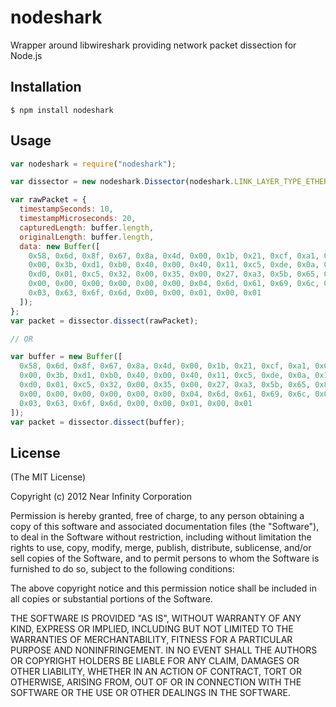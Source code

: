 # nodeshark

Wrapper around libwireshark providing network packet dissection for Node.js

## Installation

    $ npm install nodeshark

## Usage

```javascript
var nodeshark = require("nodeshark");

var dissector = new nodeshark.Dissector(nodeshark.LINK_LAYER_TYPE_ETHERNET);

var rawPacket = {
  timestampSeconds: 10,
  timestampMicroseconds: 20,
  capturedLength: buffer.length,
  originalLength: buffer.length,
  data: new Buffer([
    0x58, 0x6d, 0x8f, 0x67, 0x8a, 0x4d, 0x00, 0x1b, 0x21, 0xcf, 0xa1, 0x00, 0x08, 0x00, 0x45, 0x00,
    0x00, 0x3b, 0xd1, 0xb0, 0x40, 0x00, 0x40, 0x11, 0xc5, 0xde, 0x0a, 0x14, 0x08, 0x65, 0xc0, 0xa8,
    0xd0, 0x01, 0xc5, 0x32, 0x00, 0x35, 0x00, 0x27, 0xa3, 0x5b, 0x65, 0x89, 0x01, 0x00, 0x00, 0x01,
    0x00, 0x00, 0x00, 0x00, 0x00, 0x00, 0x04, 0x6d, 0x61, 0x69, 0x6c, 0x04, 0x6c, 0x69, 0x76, 0x65,
    0x03, 0x63, 0x6f, 0x6d, 0x00, 0x00, 0x01, 0x00, 0x01
  ]);
};
var packet = dissector.dissect(rawPacket);

// OR

var buffer = new Buffer([
  0x58, 0x6d, 0x8f, 0x67, 0x8a, 0x4d, 0x00, 0x1b, 0x21, 0xcf, 0xa1, 0x00, 0x08, 0x00, 0x45, 0x00,
  0x00, 0x3b, 0xd1, 0xb0, 0x40, 0x00, 0x40, 0x11, 0xc5, 0xde, 0x0a, 0x14, 0x08, 0x65, 0xc0, 0xa8,
  0xd0, 0x01, 0xc5, 0x32, 0x00, 0x35, 0x00, 0x27, 0xa3, 0x5b, 0x65, 0x89, 0x01, 0x00, 0x00, 0x01,
  0x00, 0x00, 0x00, 0x00, 0x00, 0x00, 0x04, 0x6d, 0x61, 0x69, 0x6c, 0x04, 0x6c, 0x69, 0x76, 0x65,
  0x03, 0x63, 0x6f, 0x6d, 0x00, 0x00, 0x01, 0x00, 0x01
]);
var packet = dissector.dissect(buffer);

```

## License

(The MIT License)

Copyright (c) 2012 Near Infinity Corporation

Permission is hereby granted, free of charge, to any person obtaining
a copy of this software and associated documentation files (the
"Software"), to deal in the Software without restriction, including
without limitation the rights to use, copy, modify, merge, publish,
distribute, sublicense, and/or sell copies of the Software, and to
permit persons to whom the Software is furnished to do so, subject to
the following conditions:

The above copyright notice and this permission notice shall be
included in all copies or substantial portions of the Software.

THE SOFTWARE IS PROVIDED "AS IS", WITHOUT WARRANTY OF ANY KIND,
EXPRESS OR IMPLIED, INCLUDING BUT NOT LIMITED TO THE WARRANTIES OF
MERCHANTABILITY, FITNESS FOR A PARTICULAR PURPOSE AND
NONINFRINGEMENT. IN NO EVENT SHALL THE AUTHORS OR COPYRIGHT HOLDERS BE
LIABLE FOR ANY CLAIM, DAMAGES OR OTHER LIABILITY, WHETHER IN AN ACTION
OF CONTRACT, TORT OR OTHERWISE, ARISING FROM, OUT OF OR IN CONNECTION
WITH THE SOFTWARE OR THE USE OR OTHER DEALINGS IN THE SOFTWARE.

